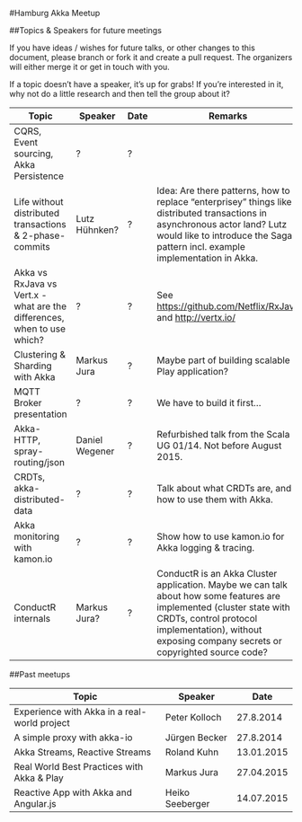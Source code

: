 #Hamburg Akka Meetup


##Topics & Speakers for future meetings


If you have ideas / wishes for future talks, or other changes to this document, please branch or fork it and create a pull request. The organizers will either merge it or get in touch with you.


If a topic doesn’t have a speaker, it’s up for grabs! If you’re interested in it, why not do a little research and then tell the group about it? 


Topic | Speaker | Date | Remarks
------|---------|------|--------
CQRS, Event sourcing, Akka Persistence | ? | ? |
Life without distributed transactions & 2-phase-commits | Lutz Hühnken? | ? | Idea: Are there patterns, how to replace “enterprisey” things like distributed transactions in asynchronous actor land? Lutz would like to introduce the Saga pattern incl. example implementation in Akka.
Akka vs RxJava vs Vert.x - what are the differences, when to use which? | ? | ? | See https://github.com/Netflix/RxJava and http://vertx.io/
Clustering & Sharding with Akka | Markus Jura | ? | Maybe part of building scalable Play application?
MQTT Broker presentation | ? | ? | We have to build it first…
Akka-HTTP, spray-routing/json | Daniel Wegener | ? | Refurbished talk from the Scala UG 01/14. Not before August 2015.
CRDTs, akka-distributed-data | ? | ? | Talk about what CRDTs are, and how to use them with Akka.
Akka monitoring with kamon.io | ? | ? | Show how to use kamon.io for Akka logging & tracing.
ConductR internals | Markus Jura? | ? | ConductR is an Akka Cluster application. Maybe we can talk about how some features are implemented (cluster state with CRDTs, control protocol implementation), without exposing company secrets or copyrighted source code?

##Past meetups


Topic | Speaker | Date 
------|---------|------
Experience with Akka in a real-world project| Peter Kolloch | 27.8.2014
A simple proxy with akka-io | Jürgen Becker  | 27.8.2014
Akka Streams, Reactive Streams  | Roland Kuhn | 13.01.2015
Real World Best Practices with Akka & Play | Markus Jura | 27.04.2015
Reactive App with Akka and Angular.js | Heiko Seeberger | 14.07.2015


